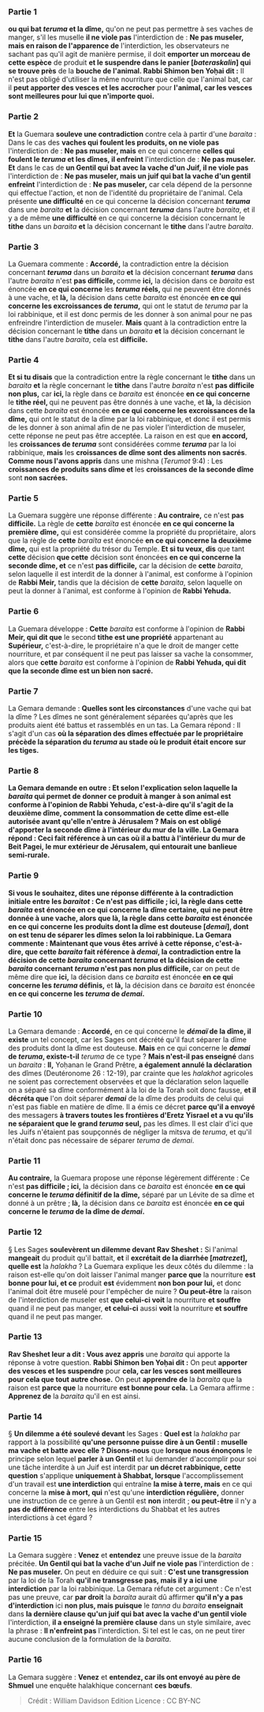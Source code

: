
### Partie 1
<b>ou qui bat <i>teruma</i> et la dîme,</b> qu'on ne peut pas permettre à ses vaches de manger, s'il les muselle <b>il ne viole pas</b> l'interdiction de : <b>Ne pas museler, mais en raison de l'apparence de</b> l'interdiction, les observateurs ne sachant pas qu'il agit de manière permise, il doit <b>emporter un morceau de cette espèce</b> de produit <b>et le suspendre dans le panier [<i>bateraskalin</i>] qui se trouve près</b> de la <b>bouche de l'animal. Rabbi Shimon ben Yoḥai dit :</b> Il n'est pas obligé d'utiliser la même nourriture que celle que l'animal bat, car il <b>peut apporter des vesces et les accrocher</b> pour <b>l'animal, car les vesces sont meilleures pour lui que n'importe quoi.</b>

### Partie 2
<b>Et</b> la Guemara <b>souleve une contradiction</b> contre cela à partir d'une <i>baraita</i> : Dans le cas des <b>vaches qui foulent les produits, on ne viole pas</b> l'interdiction de : <b>Ne pas museler, mais</b> en ce qui concerne <b>celles qui foulent le <i>teruma</i> et les dîmes, il enfreint</b> l'interdiction de : <b>Ne pas museler. Et</b> dans le cas de <b>un Gentil qui bat avec la vache d'un Juif, il ne viole pas</b> l'interdiction de : <b>Ne pas museler, mais un juif qui bat la vache d'un gentil enfreint</b> l'interdiction de : <b>Ne pas museler,</b> car cela dépend de la personne qui effectue l'action, et non de l'identité du propriétaire de l'animal. Cela présente <b>une difficulté</b> en ce qui concerne la décision concernant <b><i>teruma</i></b> dans une <i>baraita</i> <b>et</b> la décision concernant <b><i>teruma</i></b> dans l'autre <i>baraita</i>, et il y a de même <b>une difficulté</b> en ce qui concerne la décision concernant le <b>tithe</b> dans un <i>baraita</i> <b>et</b> la décision concernant le <b>tithe</b> dans l'autre <i>baraita</i>.

### Partie 3
La Guemara commente : <b>Accordé,</b> la contradiction entre la décision concernant <b><i>teruma</i></b> dans un <i>baraita</i> <b>et</b> la décision concernant <b><i>teruma</i></b> dans l'autre <i>baraita</i> n'est <b>pas difficile, </b> comme <b>ici,</b> la décision dans ce <i>baraita</i> est énoncée <b>en ce qui concerne</b> les <b><i>teruma</i> réels, </b> qui ne peuvent être donnés à une vache, et <b>là,</b> la décision dans cette <i>baraita</i> est énoncée <b>en ce qui concerne les excroissances de <i>teruma</i>,</b> qui ont le statut de <i>teruma</i> par la loi rabbinique, et il est donc permis de les donner à son animal pour ne pas enfreindre l'interdiction de museler. <b>Mais</b> quant à la contradiction entre la décision concernant le <b>tithe</b> dans un <i>baraita</i> <b>et</b> la décision concernant le <b>tithe</b> dans l'autre <i>baraita</i>, cela est <b>difficile.</b>

### Partie 4
<b>Et si tu disais</b> que la contradiction entre la règle concernant le <b>tithe</b> dans un <i>baraita</i> <b>et</b> la règle concernant le <b>tithe</b> dans l'autre <i>baraita</i> n'est <b>pas difficile non plus,</b> car <b>ici, </b> la règle dans ce <i>baraita</i> est énoncée <b>en ce qui concerne</b> le <b>tithe réel, </b> qui ne peuvent pas être donnés à une vache, et <b>là,</b> la décision dans cette <i>baraita</i> est énoncée <b>en ce qui concerne les excroissances de la dîme,</b> qui ont le statut de la dîme par la loi rabbinique, et donc il est permis de les donner à son animal afin de ne pas violer l'interdiction de museler, cette réponse ne peut pas être acceptée. La raison en est que <b>en accord,</b> les <b>croissances de <i>teruma</i></b> sont considérées comme <b><i>teruma</i></b> par la loi rabbinique, <b>mais</b> les <b>croissances de dîme sont des aliments non sacrés</b>. <b>Comme nous l'avons appris</b> dans une mishna (<i>Terumot</i> 9:4) : Les <b>croissances de produits sans dîme et</b> les <b>croissances de la seconde dîme</b> sont <b>non sacrées.</b>

### Partie 5
La Guemara suggère une réponse différente : <b>Au contraire,</b> ce n'est <b>pas difficile.</b> La règle de <b>cette</b> <i>baraïta</i> est énoncée <b>en ce qui concerne la première dîme,</b> qui est considérée comme la propriété du propriétaire, alors que la règle de <b>cette</b> <i>baraïta</i> est énoncée <b>en ce qui concerne la deuxième dîme,</b> qui est la propriété du trésor du Temple. <b>Et si tu veux, dis</b> que tant <b>cette</b> décision <b>que cette</b> décision sont énoncées <b>en ce qui concerne la seconde dîme, et</b> ce n'est <b>pas difficile,</b> car la décision de <b>cette</b> <i>baraita</i>, selon laquelle il est interdit de la donner à l'animal, est conforme à l'opinion de <b>Rabbi Meir,</b> tandis que la décision de <b>cette</b> <i>baraita</i>, selon laquelle on peut la donner à l'animal, est conforme à l'opinion de <b>Rabbi Yehuda. </b>

### Partie 6
La Guemara développe : <b>Cette</b> <i>baraita</i> est conforme à l'opinion de <b>Rabbi Meir, qui dit que</b> le second <b>tithe est une propriété</b> appartenant au <b>Supérieur,</b> c'est-à-dire, le propriétaire n'a que le droit de manger cette nourriture, et par conséquent il ne peut pas laisser sa vache la consommer, alors que <b>cette</b> <i>baraita</i> est conforme à l'opinion de <b>Rabbi Yehuda, qui dit que la seconde dîme est un bien non sacré.</b>

### Partie 7
La Gemara demande : <b>Quelles sont les circonstances</b> d'une vache qui bat la dîme ? Les dîmes ne sont généralement séparées qu'après que les produits aient été battus et rassemblés en un tas. La Gemara répond : Il s'agit d'un cas <b>où la séparation des dîmes effectuée par le propriétaire <b>précède</b> la séparation du <i>teruma</i> au stade <b>où</b> le produit était encore <b>sur les tiges.</b>

### Partie 8
La Gemara demande en outre : <b>Et selon</b> l'explication selon laquelle la <i>baraita</i> qui permet de donner ce produit à manger à son animal est conforme à l'opinion de <b>Rabbi Yehuda,</b> c'est-à-dire qu'il s'agit de la deuxième dîme, comment la consommation de cette dîme est-elle autorisée avant qu'elle n'entre à Jérusalem ? <b>Mais</b> on est <b>obligé</b> d'apporter la seconde dîme à l'intérieur du <b>mur de la ville.</b> La Gemara répond : Ceci fait référence à un cas <b>où il a battu à l'intérieur du mur de Beit Pagei,</b> le mur extérieur de Jérusalem, qui entourait une banlieue semi-rurale.

### Partie 9
<b>Si vous le souhaitez, dites</b> une réponse différente à la contradiction initiale entre les <i>baraitot</i> : Ce n'est <b>pas difficile ; ici,</b> la règle dans cette <i>baraita</i> est énoncée <b>en ce qui concerne la dîme certaine,</b> qui ne peut être donnée à une vache, alors que <b>là,</b> la règle dans cette <i>baraita</i> est énoncée <b>en ce qui concerne les produits dont la dîme est douteuse [<i>demai</i>],</b> dont on est tenu de séparer les dîmes selon la loi rabbinique. La Gemara commente : <b>Maintenant que vous êtes arrivé à cette</b> réponse, c'est-à-dire, que cette <i>baraita</i> fait référence à <i>demai</i>, la contradiction entre la décision de cette <i>baraita</i> concernant <b><i>teruma</i> et</b> la décision de cette <i>baraita</i> concernant <b><i>teruma</i></b> n'est pas non plus difficile, </b> car on peut de même dire que <b>ici,</b> la décision dans ce <i>baraita</i> est énoncée <b>en ce qui concerne les <i>teruma</i> définis,</b> et <b>là,</b> la décision dans ce <i>baraita</i> est énoncée <b>en ce qui concerne les <i>teruma</i> de <i>demai</i>. </b>

### Partie 10
La Gemara demande : <b>Accordé,</b> en ce qui concerne le <b><i>démaï</i> de la dîme, il existe</b> un tel concept, car les Sages ont décrété qu'il faut séparer la dîme des produits dont la dîme est douteuse. <b>Mais</b> en ce qui concerne le <b><i>demai</i> de <i>teruma</i>, existe-t-il</b> <i>teruma</i> de ce type ? <b>Mais n'est-il pas enseigné</b> dans un <i>baraita</i> : <b>Il,</b> Yoḥanan le Grand Prêtre, <b>a également annulé la déclaration</b> des dîmes (Deutéronome 26 : 12-19), par crainte que les <i>halakhot</i> agricoles ne soient pas correctement observées et que la déclaration selon laquelle on a séparé sa dîme conformément à la loi de la Torah soit donc fausse, <b>et il décréta que</b> l'on doit séparer <b><i>demai</i></b> de la dîme des produits de celui qui n'est pas fiable en matière de dîme. Il a émis ce décret <b>parce qu'il a envoyé</b> des messagers <b>à travers toutes les frontières d'Eretz Yisrael et a vu qu'ils ne séparaient que le grand <i>teruma</i> seul,</b> pas les dîmes. Il est clair d'ici que les Juifs n'étaient pas soupçonnés de négliger la mitsva de <i>teruma</i>, et qu'il n'était donc pas nécessaire de séparer <i>teruma</i> de <i>demai</i>.

### Partie 11
<b>Au contraire,</b> la Guemara propose une réponse légèrement différente : Ce n'est <b>pas difficile ; ici,</b> la décision dans ce <i>baraita</i> est énoncée <b>en ce qui concerne le <i>teruma</i> définitif de la dîme,</b> séparé par un Lévite de sa dîme et donné à un prêtre ; <b>là,</b> la décision dans ce <i>baraita</i> est énoncée <b>en ce qui concerne le <i>teruma</i> de la dîme de <i>demai</i>.</b>

### Partie 12
§ Les Sages <b>soulevèrent un dilemme devant Rav Sheshet :</b> Si l'animal <b>mangeait</b> du produit qu'il battait, <b>et</b> il <b>excrétait de la diarrhée [<i>matrezet</i>], quelle est</b> la <i>halakha</i> ? La Guemara explique les deux côtés du dilemme : la raison est-elle qu'on doit laisser l'animal manger <b>parce que</b> la nourriture <b>est bonne pour lui, et ce</b> produit <b>est</b> évidemment <b>non bon pour lui,</b> et donc l'animal doit être muselé pour l'empêcher de nuire ? <b>Ou peut-être</b> la raison de l'interdiction de museler est <b>que celui-ci voit</b> la nourriture <b>et souffre</b> quand il ne peut pas manger, <b>et celui-ci</b> aussi <b>voit</b> la nourriture <b>et souffre</b> quand il ne peut pas manger.

### Partie 13
<b>Rav Sheshet leur a dit : Vous avez appris</b> une <i>baraita</i> qui apporte la réponse à votre question. <b>Rabbi Shimon ben Yoḥai dit :</b> On peut <b>apporter des vesces et les suspendre</b> pour <b>cela, car les vesces sont meilleures pour cela que tout autre chose.</b> On peut <b>apprendre de</b> la <i>baraita</i> que la raison est <b>parce que</b> la nourriture <b>est bonne pour cela.</b> La Gemara affirme : <b>Apprenez de</b> la <i>baraita</i> qu'il en est ainsi.

### Partie 14
§ <b>Un dilemme a été soulevé devant</b> les Sages : <b>Quel est</b> la <i>halakha</i> par rapport à la possibilité <b>qu'une personne puisse dire à un Gentil : muselle ma vache et batte avec elle ? Disons-nous</b> que <b>lorsque nous énonçons</b> le principe selon lequel <b>parler à un Gentil</b> et lui demander d'accomplir pour soi une tâche interdite à un Juif est interdit par <b>un décret rabbinique, cette question</b> s'applique <b>uniquement à Shabbat, lorsque</b> l'accomplissement d'un travail est <b>une interdiction</b> qui entraîne <b>la mise à terre, mais</b> en ce qui concerne la <b>mise à mort, qui</b> n'est qu'une <b>interdiction régulière,</b> donner une instruction de ce genre à un Gentil est <b>non</b> interdit ; <b>ou peut-être</b> il n'y a <b>pas de différence</b> entre les interdictions du Shabbat et les autres interdictions à cet égard ?

### Partie 15
La Gemara suggère : <b>Venez</b> et <b>entendez</b> une preuve issue de la <i>baraita</i> précitée. <b>Un Gentil qui bat la vache d'un Juif ne viole pas</b> l'interdiction de : <b>Ne pas museler.</b> On peut en déduire ce qui suit : <b>C'est une transgression</b> par la loi de la Torah <b>qu'il ne transgresse pas, mais il y a ici une interdiction</b> par la loi rabbinique. La Gemara réfute cet argument : Ce n'est pas une preuve, car <b>par droit</b> la <i>baraita</i> aurait dû affirmer <b>qu'il n'y a pas d'interdiction</b> ici <b>non plus, mais puisque</b> le <i>tanna</i> du <i>baraita</i> <b>enseignait</b> dans <b>la dernière clause qu'un juif qui bat avec la vache d'un gentil viole</b> l'interdiction, <b>il a enseigné la première clause</b> dans un style similaire, avec la phrase : <b>Il n'enfreint pas</b> l'interdiction. Si tel est le cas, on ne peut tirer aucune conclusion de la formulation de la <i>baraita</i>.

### Partie 16
La Gemara suggère : <b>Venez</b> et <b>entendez, car ils ont envoyé au père de Shmuel</b> une enquête halakhique concernant <b>ces bœufs</b>.

>Crédit : William Davidson Edition
>Licence : CC BY-NC